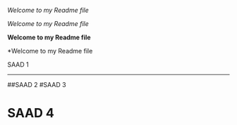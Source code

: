 *Welcome to my Readme file*

_Welcome to my Readme file_ 


**Welcome to my Readme file**


*Welcome to my Readme file

SAAD 1
***
##SAAD 2
#SAAD 3


SAAD 4
=